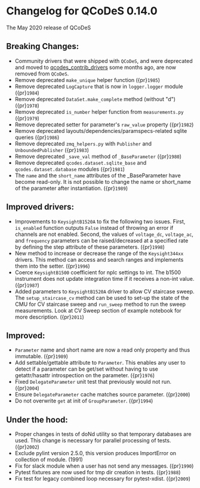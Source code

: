 # Changelog for QCoDeS 0.14.0

The May 2020 release of QCoDeS

## Breaking Changes:

- Community drivers that were shipped with `QCoDeS`, and were deprecated
  and moved to
  [qcodes_contrib_drivers](https://github.com/QCoDeS/Qcodes_contrib_drivers)
  some months ago, are now removed from `QCoDeS`.
- Remove deprecated `make_unique` helper function ({pr}`1985`)
- Remove deprecated `LogCapture` that is now in `logger.logger` module ({pr}`1984`)
- Remove deprecated `DataSet.make_complete` method (without "d") ({pr}`1978`)
- Remove deprecated `is_number` helper function from `measurements.py` ({pr}`1979`)
- Remove deprecated setter for parameter's `raw_value` property ({pr}`1982`)
- Remove deprecated layouts/dependencies/paramspecs-related sqlite queries ({pr}`1986`)
- Remove deprecated `zmq_helpers.py` with `Publisher` and `UnboundedPublisher` ({pr}`1983`)
- Remove deprecated `_save_val` method of `_BaseParameter` ({pr}`1980`)
- Remove deprecated `qcodes.dataset.sqlite_base` and `qcodes.dataset.database` modules ({pr}`1981`)
- The `name` and the `short_name` attributes of the \_BaseParameter have become read-only. It is not
  possible to change the name or short_name of the parameter after instantiation. ({pr}`1989`)

## Improved drivers:

- Improvements to `KeysightB1520A` to fix the following two issues. First, `is_enabled` function outputs
  `False` instead of throwing an error if channels are not enabled. Second, the values of `voltage_dc`,
  `voltage_ac`, and `frequency` parameters can be raised/decreased at a specified rate by defining the
  step attribute of these parameters. ({pr}`1998`)
- New method to increase or decrease the range of the `Keysight344xx` drivers. This method
  can access and search ranges and implements them into the setter. ({pr}`1996`)
- Coerce `KeysightB1500` coefficient for nplc settings to int. The b1500 instrument does not update
  integration time if it receives a non-int value. ({pr}`1987`)
- Added parameters to `KeysightB1520A` driver to allow CV staircase sweep. The `setup_staircase_cv`
  method can be used to set-up the state of the CMU for CV staircase sweep and `run_sweep` method to
  run the sweep measurements. Look at CV Sweep section of example notebook for more description. ({pr}`2011`)

## Improved:

- `Parameter` name and short name are now a read only property and thus immutable. ({pr}`1989`)
- Add settable/gettable attribute to `Parameter`. This enables any user to detect if a
  parameter can be get/set without having to use getattr/hasattr introspection on the parameter. ({pr}`1976`)
- Fixed `DelegateParameter` unit test that previously would not run. ({pr}`2004`)
- Ensure `DelegateParameter` cache matches source parameter. ({pr}`2000`)
- Do not overwrite `get` at init of `GroupParameter`. ({pr}`1994`)

## Under the hood:

- Proper changes in tests of doNd utility so that temporary databases are used.
  This change is necessary for parallel processing of tests. ({pr}`2002`)
- Exclude pylint version 2.5.0, this version produces ImportError
  on collection of module. (1991)
- Fix for slack module when a user has not send any messages. ({pr}`1990`)
- Pytest fixtures are now used for tmp dir creation in tests. ({pr}`1988`)
- Fix test for legacy combined loop necessary for pytest-xdist. ({pr}`2009`)
